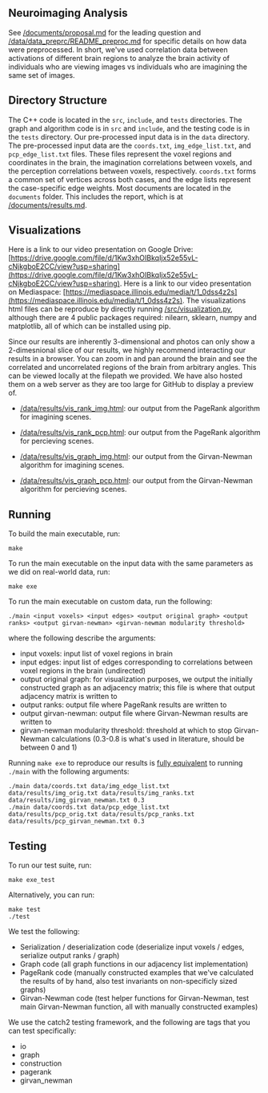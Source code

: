 ## Neuroimaging Analysis
See [/documents/proposal.md](/documents/proposal.md) for the leading question and [/data/data_preprc/README_preproc.md](/data/data_preproc/README_preproc.md) for specific details on how data were preprocessed. In short, we've used correlation data between activations of different brain regions to analyze the brain activity of individuals who are viewing images vs individuals who are imagining the same set of images.

## Directory Structure
The C++ code is located in the ``src``, ``include``, and ``tests`` directories. The graph and algorithm code is in ``src`` and ``include``, and the testing code is in the ``tests`` directory. Our pre-processed input data is in the ``data`` directory. The pre-processed input data are the ``coords.txt``, ``img_edge_list.txt``, and ``pcp_edge_list.txt`` files. These files represent the voxel regions and coordinates in the brain, the imagination correlations between voxels, and the perception correlations between voxels, respectively. ``coords.txt`` forms a common set of vertices across both cases, and the edge lists represent the case-specific edge weights. Most documents are located in the ```documents``` folder. This includes the report, which is at [/documents/results.md](/documents/results.md).

## Visualizations
Here is a link to our video presentation on Google Drive: [https://drive.google.com/file/d/1Kw3xhOIBkqIjx52e55vL-cNjkgboE2CC/view?usp=sharing](https://drive.google.com/file/d/1Kw3xhOIBkqIjx52e55vL-cNjkgboE2CC/view?usp=sharing).
Here is a link to our video presentation on Mediaspace:
[https://mediaspace.illinois.edu/media/t/1_0dss4z2s](https://mediaspace.illinois.edu/media/t/1_0dss4z2s).
The visualizations html files can be reproduce by directly running [/src/visualization.py](/src/visualization.py), although there are 4 public packages required: nilearn, sklearn, numpy and matplotlib, all of which can be installed using pip.

Since our results are inherently 3-dimensional and photos can only show a 2-dimesnional slice of our results, we highly recommend interacting our results in a browser. You can zoom in and pan around the brain and see the correlated and uncorrelated regions of the brain from arbitrary angles. This can be viewed locally at the filepath we provided. We have also hosted them on a web server as they are too large for GitHub to display a preview of.

- [/data/results/vis_rank_img.html](http://cs225-final-project.max.fan/vis_rank_img.html): our output from the PageRank algorithm for imagining scenes.

- [/data/results/vis_rank_pcp.html](http://cs225-final-project.max.fan/vis_rank_pcp.html): our output from the PageRank algorithm for percieving scenes.

- [/data/results/vis_graph_img.html](http://cs225-final-project.max.fan/vis_graph_img.html): our output from the Girvan-Newman algorithm for imagining scenes.

- [/data/results/vis_graph_pcp.html](http://cs225-final-project.max.fan/vis_graph_pcp.html): our output from the Girvan-Newman algorithm for percieving scenes.

## Running
To build the main executable, run:
```
make
```

To run the main executable on the input data with the same parameters as we did on real-world data, run:
```
make exe
```

To run the main executable on custom data, run the following:
```
./main <input voxels> <input edges> <output original graph> <output ranks> <output girvan-newman> <girvan-newman modularity threshold>
```
where the following describe the arguments:
- input voxels: input list of voxel regions in brain
- input edges: input list of edges corresponding to correlations between voxel regions in the brain (undirected)
- output original graph: for visualization purposes, we output the initially constructed graph as an adjacency matrix; this file is where that output adjacency matrix is written to
- output ranks: output file where PageRank results are written to
- output girvan-newman: output file where Girvan-Newman results are written to
- girvan-newman modularity threshold: threshold at which to stop Girvan-Newman calculations (0.3-0.8 is what's used in literature, should be between 0 and 1)

Running `make exe` to reproduce our results is [fully equivalent](https://github-dev.cs.illinois.edu/cs225-sp22/llchong2-zhenans2-rarbore2-myfan3/blob/d1b58a97e88690fd942f8e15c05f10595cddb93f/Makefile#L33-L35) to running `./main` with the following arguments:
```
./main data/coords.txt data/img_edge_list.txt data/results/img_orig.txt data/results/img_ranks.txt data/results/img_girvan_newman.txt 0.3
./main data/coords.txt data/pcp_edge_list.txt data/results/pcp_orig.txt data/results/pcp_ranks.txt data/results/pcp_girvan_newman.txt 0.3
```

## Testing
To run our test suite, run:
```
make exe_test
```

Alternatively, you can run:
```
make test
./test
```

We test the following:
- Serialization / deserialization code (deserialize input voxels / edges, serialize output ranks / graph)
- Graph code (all graph functions in our adjacency list implementation)
- PageRank code (manually constructed examples that we've calculated the results of by hand, also test invariants on non-specificly sized graphs)
- Girvan-Newman code (test helper functions for Girvan-Newman, test main Girvan-Newman function, all with manually constructed examples)

We use the catch2 testing framework, and the following are tags that you can test specifically:
- io
- graph
- construction
- pagerank
- girvan_newman
